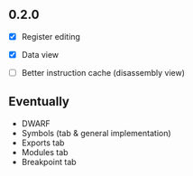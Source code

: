 ## 0.2.0

- [x] Register editing
- [x] Data view
- [ ] Better instruction cache (disassembly view)


## Eventually
- DWARF
- Symbols (tab & general implementation)
- Exports tab
- Modules tab
- Breakpoint tab
